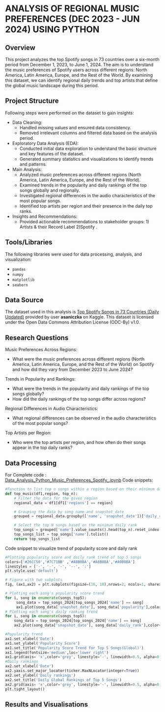 # ANALYSIS OF REGIONAL MUSIC PREFERENCES (DEC 2023 - JUN 2024) USING  PYTHON

## Overview
This project analyzes the top Spotify songs in 73 countries over a six-month period from December 1, 2023, to June 1, 2024. The aim is to understand the music preferences of Spotify users across different regions: North America, Latin America, Europe, and the Rest of the World. By examining this dataset, we can identify regional daily trends and top artists that define the global music landscape during this period.

## Project Structure
Following steps were performed on the dataset to gain insights:
+ Data Cleaning:
  * Handled missing values and ensured data consistency.
  * Removed irrelevant columns and filtered data based on the analysis period.
+ Exploratory Data Analysis (EDA):
  * Conducted initial data exploration to understand the basic structure and key features of the dataset.
  * Generated summary statistics and visualizations to identify trends and patterns.
+ Main Analysis:
  * Analyzed music preferences across different regions (North America, Latin America, Europe, and the Rest of the World).
  * Examined trends in the popularity and daily rankings of the top songs globally and regionally.
  * Investigated regional differences in the audio characteristics of the most popular songs.
  * Identified top artists per region and their presence in the daily top ranks.
+ Insights and Recommendations:
  * Provided actionable recommendations to stakeholder groups: 1) Artists & their Record Label 2)Spotify .

## Tools/Libraries

The following libraries were used for data processing, analysis, and visualization:

- `pandas`
- `numpy`
- `matplotlib`
- `seaborn`

## Data Source
The dataset used in this analysis is [Top Spotify Songs in 73 Countries (Daily Updated)](https://www.kaggle.com/datasets/asaniczka/top-spotify-songs-in-73-countries-daily-updated/data) provided by user **asaniczka** on Kaggle. This dataset is licensed under the Open Data Commons Attribution License (ODC-By) v1.0.

## Research Questions
Music Preferences Across Regions:
- What were the music preferences across different regions (North America, Latin America, Europe, and the Rest of the World) on Spotify and how did they vary from December 2023 to June 2024?

Trends in Popularity and Rankings:
- What were the trends in the popularity and daily rankings of the top songs globally?
- How did the daily rankings of the top songs differ across regions?
  
Regional Differences in Audio Characteristics:
- What regional differences can be observed in the audio characteristics of the most popular songs?

Top Artists per Region:
- Who were the top artists per region, and how often do their songs appear in the top daily ranks?

## Data Processing 
For Complete code : [Data_Analysis_Python_Music_Preferences_Spotify_.ipynb](https://github.com/ammu993/Data-Analysis-using-python-/blob/6439b378c5af346f75e13db8e2643311bd0491a2/Data_Analysis_Python_Music_Preferences_Spotify_.ipynb)
Code snippets:
```python
#Function to list top n songs within a region based on their minimum daily rankings
def top_music(df1,region, top_n):
    # Filter the data for the given region
    regional_data = df1[df1['regions'] == region]

    # Grouping the data by song name and snapshot_date
    grouped = regional_data.groupby(['name', 'snapshot_date'])['daily_rank'].min().reset_index()

    # Select the top N songs based on the minimum daily rank
    top_songs = grouped['name'].value_counts().head(top_n).reset_index()
    top_songs_list = top_songs['name'].tolist()
    return top_songs_list
```

Code snippet to visualize trend of popularity score and daily rank 
```python
#Plotting popularity score and daily rank trend of top 5 songs
colors=['#26CC50','#7C71BB' ,'#A8B0BA','#A8B0BA','#A9B0BA']
linestyles = ['-', '-', '-', '--', ':']
plt.style.use('default')

# Figure with two subplots
fig, (ax1,ax2) = plt.subplots(figsize=(16, 10),nrows=2, ncols=1, sharex=True)

# Plotting each song's popularity score trend
for i, song in enumerate(songs_top5):
     song_data = top_songs_2024[top_songs_2024['name'] == song]
     ax1.plot(song_data['snapshot_date'], song_data['popularity'],color=colors[i],linestyle=linestyles[i], label=song)
# Plotting each song's daily ranking trend
for i, song in enumerate(songs_top5):
    song_data = top_songs_2024[top_songs_2024['name'] == song]
    ax2.plot(song_data['snapshot_date'], song_data['daily_rank'],color=colors[i],linestyle=linestyles[i], label=song)

#Popularity trend
ax1.set_xlabel('Date')
ax1.set_ylabel('Popularity Score')
ax1.set_title('Popularity Score Trend for Top 5 Songs(Global)')
ax1.legend(fontsize='medium',loc='lower right')
ax1.grid(axis= 'x',color='grey', linestyle='-', linewidth=0.5, alpha=0.3)
#Daily rankings
ax2.set_xlabel('Date')
ax2.yaxis.set_major_locator(ticker.MaxNLocator(integer=True))
ax2.set_ylabel('Daily rankings')
ax2.set_title('Daily Global Rankings of Top 5 Songs')
ax2.grid(axis= 'x',color='grey', linestyle='-', linewidth=0.5, alpha=0.3)
plt.tight_layout()
```

## Results and Visualisations


